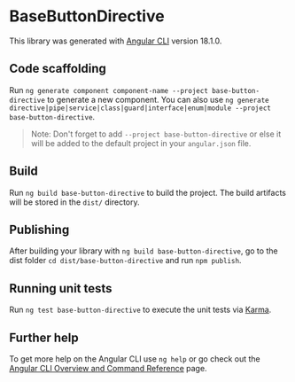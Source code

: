 # BaseButtonDirective

This library was generated with [Angular CLI](https://github.com/angular/angular-cli) version 18.1.0.

## Code scaffolding

Run `ng generate component component-name --project base-button-directive` to generate a new component. You can also use `ng generate directive|pipe|service|class|guard|interface|enum|module --project base-button-directive`.
> Note: Don't forget to add `--project base-button-directive` or else it will be added to the default project in your `angular.json` file. 

## Build

Run `ng build base-button-directive` to build the project. The build artifacts will be stored in the `dist/` directory.

## Publishing

After building your library with `ng build base-button-directive`, go to the dist folder `cd dist/base-button-directive` and run `npm publish`.

## Running unit tests

Run `ng test base-button-directive` to execute the unit tests via [Karma](https://karma-runner.github.io).

## Further help

To get more help on the Angular CLI use `ng help` or go check out the [Angular CLI Overview and Command Reference](https://angular.dev/tools/cli) page.
